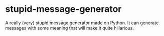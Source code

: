 # stupid-message-generator
A really (very) stupid message generator made on Python. It can generate messages with some meaning that will make it quite hillarious.
